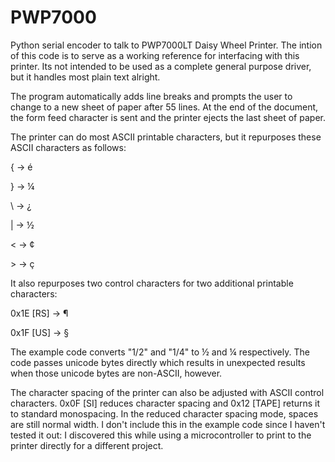 # PWP7000
<p>Python serial encoder to talk to PWP7000LT Daisy Wheel Printer. The intion of this code is to serve as a working reference for interfacing with this printer. Its not intended to be used as a complete general purpose driver, but it handles most plain text alright.</p>

<p>The program automatically adds line breaks and prompts the user to change to a new sheet of paper after 55 lines. At the end of the document, the form feed character is sent and the printer ejects the last sheet of paper.</p>

<p>The printer can do most ASCII printable characters, but it repurposes these ASCII characters as follows:</p>
<p>{ -> é</p>
<p>} -> ¼</p>
<p>\ -> ¿</p>
<p>| -> ½</p>
<p>< -> ¢</p>
<p>> -> ç</p>

<p>It also repurposes two control characters for two additional printable characters:</p>
<p>0x1E [RS] -> ¶</p>
<p>0x1F [US] -> §</p>

<p>The example code converts "1/2" and "1/4" to ½ and ¼ respectively. The code passes unicode bytes directly which results in unexpected results when those unicode bytes are non-ASCII, however.</p>

<p>The character spacing of the printer can also be adjusted with ASCII control characters. 0x0F [SI] reduces character spacing and 0x12 [TAPE] returns it to standard monospacing. In the reduced character spacing mode, spaces are still normal width. I don't include this in the example code since I haven't tested it out: I discovered this while using a microcontroller to print to the printer directly for a different project. </p>
